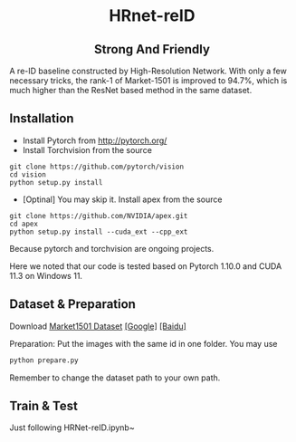 <h1 align="center"> HRnet-reID </h1>
<h2 align="center"> Strong And Friendly </h2>
A re-ID baseline constructed by High-Resolution Network. With only a few necessary tricks, the rank-1 of Market-1501 is improved to 94.7%, which is much higher than the ResNet based method in the same dataset.

## Installation
- Install Pytorch from http://pytorch.org/
- Install Torchvision from the source
```
git clone https://github.com/pytorch/vision
cd vision
python setup.py install
```
- [Optinal] You may skip it. Install apex from the source
```
git clone https://github.com/NVIDIA/apex.git
cd apex
python setup.py install --cuda_ext --cpp_ext
```
Because pytorch and torchvision are ongoing projects.

Here we noted that our code is tested based on Pytorch 1.10.0 and CUDA 11.3 on Windows 11.

## Dataset & Preparation
Download [Market1501 Dataset](http://www.liangzheng.com.cn/Project/project_reid.html) [[Google]](https://drive.google.com/file/d/0B8-rUzbwVRk0c054eEozWG9COHM/view) [[Baidu]](https://pan.baidu.com/s/1ntIi2Op)

Preparation: Put the images with the same id in one folder. You may use 
```bash
python prepare.py
```
Remember to change the dataset path to your own path.

## Train & Test
Just following HRNet-reID.ipynb~
